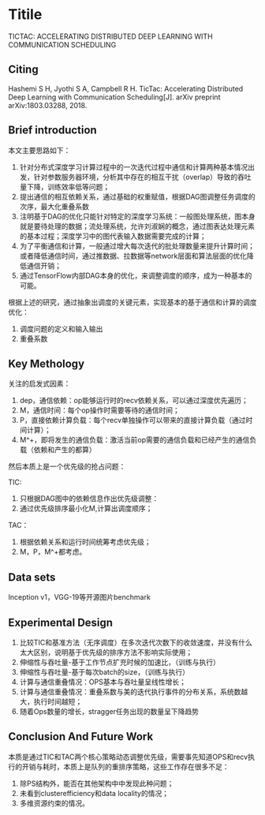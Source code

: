# Titile

TICTAC: ACCELERATING DISTRIBUTED DEEP LEARNING WITH COMMUNICATION SCHEDULING

## Citing

Hashemi S H, Jyothi S A, Campbell R H. TicTac: Accelerating Distributed Deep Learning with Communication Scheduling[J]. arXiv preprint arXiv:1803.03288, 2018.

## Brief introduction

本文主要思路如下：
1. 针对分布式深度学习计算过程中的一次迭代过程中通信和计算两种基本情况出发，针对参数服务器环境，分析其中存在的相互干扰（overlap）导致的吞吐量下降，训练效率低等问题；
2. 提出通信的相互依赖关系，通过基础的权重赋值，根据DAG图调整任务调度的次序，最大化重叠系数
3. 注明基于DAG的优化只能针对特定的深度学习系统：一般图处理系统，图本身就是要待处理的数据；流处理系统，允许刘淑娴的概念，通过图表达处理元素的基本过程；深度学习中的图代表输入数据需要完成的计算；
4. 为了平衡通信和计算，一般通过增大每次迭代的批处理数量来提升计算时间；或者降低通信时间，通过推数据、拉数据等network层面和算法层面的优化降低通信开销；
5. 通过TensorFlow内部DAG本身的优化，来调整调度的顺序，成为一种基本的可能。

根据上述的研究，通过抽象出调度的关键元素，实现基本的基于通信和计算的调度优化：
1. 调度问题的定义和输入输出
2. 重叠系数


## Key Methology

关注的启发式因素：
1. dep，通信依赖：op能够运行时的recv依赖关系，可以通过深度优先遍历；
2. M，通信时间：每个op操作时需要等待的通信时间；
3. P，直接依赖计算负载：每个recv单独操作可以带来的直接计算负载（通过时间计算）；
4. M^+，即将发生的通信负载：激活当前op需要的通信负载和已经产生的通信负载（依赖和产生的都算）

然后本质上是一个优先级的抢占问题：

TIC:
1. 只根据DAG图中的依赖信息作出优先级调整：
2. 通过优先级排序最小化M,计算出调度顺序；

TAC：
1. 根据依赖关系和运行时间统筹考虑优先级；
2. M，P，M^+都考虑。

## Data sets

Inception v1，VGG-19等开源图片benchmark

## Experimental Design

1. 比较TIC和基准方法（无序调度）在多次迭代次数下的收敛速度，并没有什么太大区别，说明基于优先级的排序方法不影响实际使用；
2. 伸缩性与吞吐量-基于工作节点扩充时候的加速比，（训练与执行）
3. 伸缩性与吞吐量-基于每次batch的size，（训练与执行）
4. 计算与通信重叠情况：OPS基本与吞吐量呈线性增长；
5. 计算与通信重叠情况：重叠系数与美的迭代执行事件的分布关系，系统数越大，执行时间越短；
6. 随着Ops数量的增长，stragger任务出现的数量呈下降趋势

## Conclusion And Future Work

本质是通过TIC和TAC两个核心策略动态调整优先级，需要事先知道OPS和recv执行的开销与耗时，本质上是队列的重排序策略，这些工作存在很多不足：

1. 除PS结构外，能否在其他架构中中发现此种问题；
2. 未看到clusterefficiency和data locality的情况；
3. 多维资源约束的情况。
